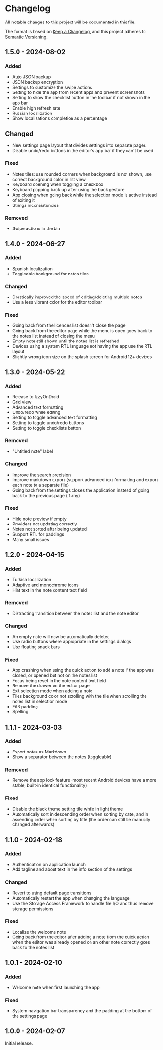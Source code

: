 # Changelog

All notable changes to this project will be documented in this file.

The format is based on [Keep a Changelog](https://keepachangelog.com/en/1.1.0/), and this project adheres to [Semantic Versioning](https://semver.org/spec/v2.0.0.html).

## 1.5.0 - 2024-08-02

### Added

- Auto JSON backup
- JSON backup encryption
- Settings to customize the swipe actions
- Setting to hide the app from recent apps and prevent screenshots
- Setting to show the checklist button in the toolbar if not shown in the app bar
- Enable high refresh rate
- Russian localization
- Show localizations completion as a percentage

## Changed

- New settings page layout that divides settings into separate pages
- Disable undo/redo buttons in the editor's app bar if they can't be used

### Fixed

- Notes tiles: use rounded corners when background is not shown, use correct background color in list view
- Keyboard opening when toggling a checkbox
- Keyboard popping back up after using the back gesture
- App closing when going back while the selection mode is active instead of exiting it
- Strings inconsistencies

### Removed

- Swipe actions in the bin

## 1.4.0 - 2024-06-27

### Added

- Spanish localization
- Toggleable background for notes tiles

### Changed

- Drastically improved the speed of editing/deleting multiple notes
- Use a less vibrant color for the editor toolbar

### Fixed

- Going back from the licences list doesn't close the page
- Going back from the editor page while the menu is open goes back to the notes list instead of closing the menu
- Empty note still shown until the notes list is refreshed
- Devices using a system RTL language not having the app use the RTL layout
- Slightly wrong icon size on the splash screen for Android 12+ devices

## 1.3.0 - 2024-05-22

### Added

- Release to IzzyOnDroid
- Grid view
- Advanced text formatting
- Undo/redo while editing
- Setting to toggle advanced text formatting
- Setting to toggle undo/redo buttons
- Setting to toggle checklists button

### Removed

- "Untitled note" label

### Changed

- Improve the search precision
- Improve markdown export (support advanced text formatting and export each note to a separate file)
- Going back from the settings closes the application instead of going back to the previous page (if any)

### Fixed

- Hide note preview if empty
- Providers not updating correctly
- Notes not sorted after being updated
- Support RTL for paddings
- Many small issues

## 1.2.0 - 2024-04-15

### Added

- Turkish localization
- Adaptive and monochrome icons
- Hint text in the note content text field

### Removed

- Distracting transition between the notes list and the note editor

### Changed

- An empty note will now be automatically deleted
- Use radio buttons where appropriate in the settings dialogs
- Use floating snack bars

### Fixed

- App crashing when using the quick action to add a note if the app was closed, or opened but not on the notes list
- Focus being reset in the note content text field
- Remove the drawer on the editor page
- Exit selection mode when adding a note
- Tiles background color not scrolling with the tile when scrolling the notes list in selection mode
- FAB padding
- Spelling

## 1.1.1 - 2024-03-03

### Added

- Export notes as Markdown
- Show a separator between the notes (toggleable)

### Removed

- Remove the app lock feature (most recent Android devices have a more stable, built-in identical functionality)

### Fixed

- Disable the black theme setting tile while in light theme
- Automatically sort in descending order when sorting by date, and in ascending order when sorting by title (the order can still be manually changed afterwards)

## 1.1.0 - 2024-02-18

### Added

- Authentication on application launch
- Add tagline and about text in the info section of the settings

### Changed

- Revert to using default page transitions
- Automatically restart the app when changing the language
- Use the Storage Access Framework to handle file I/O and thus remove storage permissions

### Fixed

- Localize the welcome note
- Going back from the editor after adding a note from the quick action when the editor was already opened on an other note correctly goes back to the notes list

## 1.0.1 - 2024-02-10

### Added

- Welcome note when first launching the app

### Fixed

- System navigation bar transparency and the padding at the bottom of the settings page

## 1.0.0 - 2024-02-07

Initial release.
